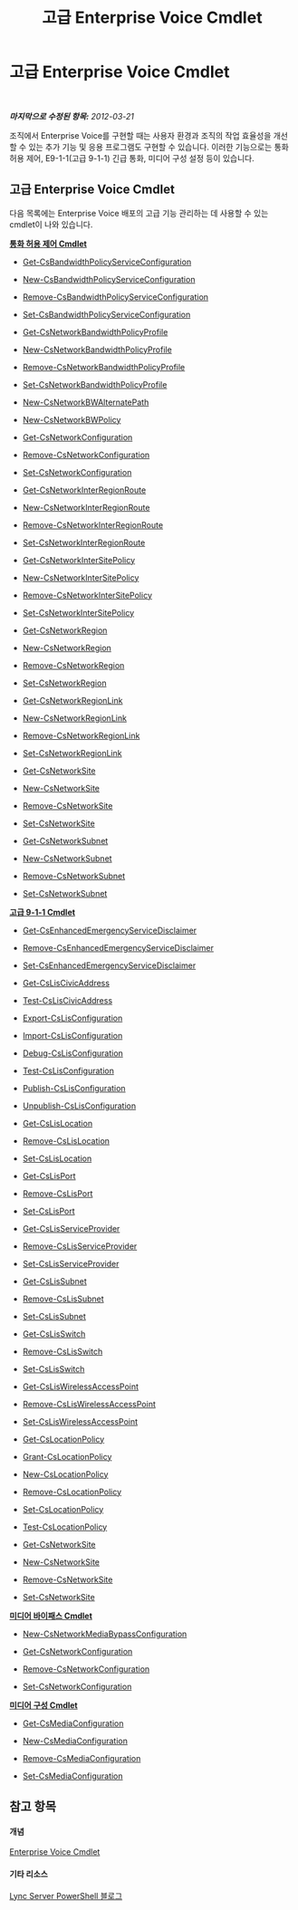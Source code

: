 ﻿---
title: 고급 Enterprise Voice Cmdlet
TOCTitle: 고급 Enterprise Voice Cmdlet
ms:assetid: 247179fb-1c66-4edb-8401-1c1aad189062
ms:mtpsurl: https://technet.microsoft.com/ko-kr/library/Gg415637(v=OCS.15)
ms:contentKeyID: 49303069
ms.date: 08/10/2015
mtps_version: v=OCS.15
ms.translationtype: HT
---

# 고급 Enterprise Voice Cmdlet

 

_**마지막으로 수정된 항목:** 2012-03-21_

조직에서 Enterprise Voice를 구현할 때는 사용자 환경과 조직의 작업 효율성을 개선할 수 있는 추가 기능 및 응용 프로그램도 구현할 수 있습니다. 이러한 기능으로는 통화 허용 제어, E9-1-1(고급 9-1-1) 긴급 통화, 미디어 구성 설정 등이 있습니다.

## 고급 Enterprise Voice Cmdlet

다음 목록에는 Enterprise Voice 배포의 고급 기능 관리하는 데 사용할 수 있는 cmdlet이 나와 있습니다.

**[통화 허용 제어 Cmdlet](lync-server-2013-call-admission-control-cmdlets.md)**

  -   
    [Get-CsBandwidthPolicyServiceConfiguration](get-csbandwidthpolicyserviceconfiguration.md)

  -   
    [New-CsBandwidthPolicyServiceConfiguration](new-csbandwidthpolicyserviceconfiguration.md)

  -   
    [Remove-CsBandwidthPolicyServiceConfiguration](remove-csbandwidthpolicyserviceconfiguration.md)

  -   
    [Set-CsBandwidthPolicyServiceConfiguration](set-csbandwidthpolicyserviceconfiguration.md)

  -   
    [Get-CsNetworkBandwidthPolicyProfile](get-csnetworkbandwidthpolicyprofile.md)

  -   
    [New-CsNetworkBandwidthPolicyProfile](new-csnetworkbandwidthpolicyprofile.md)

  -   
    [Remove-CsNetworkBandwidthPolicyProfile](remove-csnetworkbandwidthpolicyprofile.md)

  -   
    [Set-CsNetworkBandwidthPolicyProfile](set-csnetworkbandwidthpolicyprofile.md)

  -   
    [New-CsNetworkBWAlternatePath](new-csnetworkbwalternatepath.md)

  -   
    [New-CsNetworkBWPolicy](new-csnetworkbwpolicy.md)

  -   
    [Get-CsNetworkConfiguration](get-csnetworkconfiguration.md)

  -   
    [Remove-CsNetworkConfiguration](remove-csnetworkconfiguration.md)

  -   
    [Set-CsNetworkConfiguration](set-csnetworkconfiguration.md)

  -   
    [Get-CsNetworkInterRegionRoute](get-csnetworkinterregionroute.md)

  -   
    [New-CsNetworkInterRegionRoute](new-csnetworkinterregionroute.md)

  -   
    [Remove-CsNetworkInterRegionRoute](remove-csnetworkinterregionroute.md)

  -   
    [Set-CsNetworkInterRegionRoute](set-csnetworkinterregionroute.md)

  -   
    [Get-CsNetworkInterSitePolicy](get-csnetworkintersitepolicy.md)

  -   
    [New-CsNetworkInterSitePolicy](new-csnetworkintersitepolicy.md)

  -   
    [Remove-CsNetworkInterSitePolicy](remove-csnetworkintersitepolicy.md)

  -   
    [Set-CsNetworkInterSitePolicy](set-csnetworkintersitepolicy.md)

  -   
    [Get-CsNetworkRegion](get-csnetworkregion.md)

  -   
    [New-CsNetworkRegion](new-csnetworkregion.md)

  -   
    [Remove-CsNetworkRegion](remove-csnetworkregion.md)

  -   
    [Set-CsNetworkRegion](set-csnetworkregion.md)

  -   
    [Get-CsNetworkRegionLink](get-csnetworkregionlink.md)

  -   
    [New-CsNetworkRegionLink](new-csnetworkregionlink.md)

  -   
    [Remove-CsNetworkRegionLink](remove-csnetworkregionlink.md)

  -   
    [Set-CsNetworkRegionLink](set-csnetworkregionlink.md)

  -   
    [Get-CsNetworkSite](get-csnetworksite.md)

  -   
    [New-CsNetworkSite](new-csnetworksite.md)

  -   
    [Remove-CsNetworkSite](remove-csnetworksite.md)

  -   
    [Set-CsNetworkSite](set-csnetworksite.md)

  -   
    [Get-CsNetworkSubnet](get-csnetworksubnet.md)

  -   
    [New-CsNetworkSubnet](new-csnetworksubnet.md)

  -   
    [Remove-CsNetworkSubnet](remove-csnetworksubnet.md)

  -   
    [Set-CsNetworkSubnet](set-csnetworksubnet.md)

**[고급 9-1-1 Cmdlet](lync-server-2013-enhanced-9-1-1-cmdlets.md)**

  -   
    [Get-CsEnhancedEmergencyServiceDisclaimer](get-csenhancedemergencyservicedisclaimer.md)

  -   
    [Remove-CsEnhancedEmergencyServiceDisclaimer](remove-csenhancedemergencyservicedisclaimer.md)

  -   
    [Set-CsEnhancedEmergencyServiceDisclaimer](set-csenhancedemergencyservicedisclaimer.md)

  -   
    [Get-CsLisCivicAddress](get-csliscivicaddress.md)

  -   
    [Test-CsLisCivicAddress](test-csliscivicaddress.md)

  -   
    [Export-CsLisConfiguration](export-cslisconfiguration.md)

  -   
    [Import-CsLisConfiguration](import-cslisconfiguration.md)

  -   
    [Debug-CsLisConfiguration](debug-cslisconfiguration.md)

  -   
    [Test-CsLisConfiguration](test-cslisconfiguration.md)

  -   
    [Publish-CsLisConfiguration](publish-cslisconfiguration.md)

  -   
    [Unpublish-CsLisConfiguration](unpublish-cslisconfiguration.md)

  -   
    [Get-CsLisLocation](get-cslislocation.md)

  -   
    [Remove-CsLisLocation](remove-cslislocation.md)

  -   
    [Set-CsLisLocation](set-cslislocation.md)

  -   
    [Get-CsLisPort](get-cslisport.md)

  -   
    [Remove-CsLisPort](remove-cslisport.md)

  -   
    [Set-CsLisPort](set-cslisport.md)

  -   
    [Get-CsLisServiceProvider](get-cslisserviceprovider.md)

  -   
    [Remove-CsLisServiceProvider](remove-cslisserviceprovider.md)

  -   
    [Set-CsLisServiceProvider](set-cslisserviceprovider.md)

  -   
    [Get-CsLisSubnet](get-cslissubnet.md)

  -   
    [Remove-CsLisSubnet](remove-cslissubnet.md)

  -   
    [Set-CsLisSubnet](set-cslissubnet.md)

  -   
    [Get-CsLisSwitch](get-cslisswitch.md)

  -   
    [Remove-CsLisSwitch](remove-cslisswitch.md)

  -   
    [Set-CsLisSwitch](set-cslisswitch.md)

  -   
    [Get-CsLisWirelessAccessPoint](get-csliswirelessaccesspoint.md)

  -   
    [Remove-CsLisWirelessAccessPoint](remove-csliswirelessaccesspoint.md)

  -   
    [Set-CsLisWirelessAccessPoint](set-csliswirelessaccesspoint.md)

  -   
    [Get-CsLocationPolicy](get-cslocationpolicy.md)

  -   
    [Grant-CsLocationPolicy](grant-cslocationpolicy.md)

  -   
    [New-CsLocationPolicy](new-cslocationpolicy.md)

  -   
    [Remove-CsLocationPolicy](remove-cslocationpolicy.md)

  -   
    [Set-CsLocationPolicy](set-cslocationpolicy.md)

  -   
    [Test-CsLocationPolicy](test-cslocationpolicy.md)

  -   
    [Get-CsNetworkSite](get-csnetworksite.md)

  -   
    [New-CsNetworkSite](new-csnetworksite.md)

  -   
    [Remove-CsNetworkSite](remove-csnetworksite.md)

  -   
    [Set-CsNetworkSite](set-csnetworksite.md)

**[미디어 바이패스 Cmdlet](lync-server-2013-media-bypass-cmdlets.md)**

  -   
    [New-CsNetworkMediaBypassConfiguration](new-csnetworkmediabypassconfiguration.md)

  -   
    [Get-CsNetworkConfiguration](get-csnetworkconfiguration.md)

  -   
    [Remove-CsNetworkConfiguration](remove-csnetworkconfiguration.md)

  -   
    [Set-CsNetworkConfiguration](set-csnetworkconfiguration.md)

**[미디어 구성 Cmdlet](lync-server-2013-media-configuration-cmdlets.md)**

  -   
    [Get-CsMediaConfiguration](get-csmediaconfiguration.md)

  -   
    [New-CsMediaConfiguration](new-csmediaconfiguration.md)

  -   
    [Remove-CsMediaConfiguration](remove-csmediaconfiguration.md)

  -   
    [Set-CsMediaConfiguration](set-csmediaconfiguration.md)

## 참고 항목

#### 개념

[Enterprise Voice Cmdlet](lync-server-2013-enterprise-voice-cmdlets.md)  

#### 기타 리소스

[Lync Server PowerShell 블로그](http://go.microsoft.com/fwlink/?linkid=203150%26clcid=0x412)

